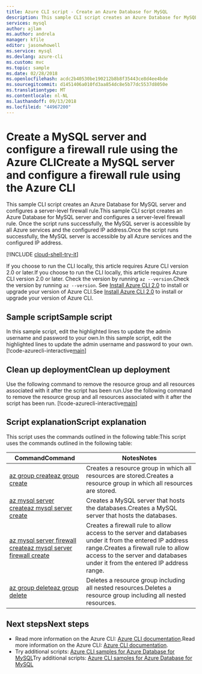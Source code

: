 ```yaml
---
title: Azure CLI script - Create an Azure Database for MySQL
description: This sample CLI script creates an Azure Database for MySQL server and configures a server-level firewall rule.
services: mysql
author: ajlam
ms.author: andrela
manager: kfile
editor: jasonwhowell
ms.service: mysql
ms.devlang: azure-cli
ms.custom: mvc
ms.topic: sample
ms.date: 02/28/2018
ms.openlocfilehash: acdc2b40530be190212b8b8f35443ce8d4ee4bde
ms.sourcegitcommit: d1451406a010fd3aa854dc8e5b77dc5537d8050e
ms.translationtype: MT
ms.contentlocale: nl-NL
ms.lasthandoff: 09/13/2018
ms.locfileid: "44967200"
---
```

# <a name="create-a-mysql-server-and-configure-a-firewall-rule-using-the-azure-cli"></a><span data-ttu-id="45ad3-103">Create a MySQL server and configure a firewall rule using the Azure CLI</span><span class="sxs-lookup"><span data-stu-id="45ad3-103">Create a MySQL server and configure a firewall rule using the Azure CLI</span></span>
<span data-ttu-id="45ad3-104">This sample CLI script creates an Azure Database for MySQL server and configures a server-level firewall rule.</span><span class="sxs-lookup"><span data-stu-id="45ad3-104">This sample CLI script creates an Azure Database for MySQL server and configures a server-level firewall rule.</span></span> <span data-ttu-id="45ad3-105">Once the script runs successfully, the MySQL server is accessible by all Azure services and the configured IP address.</span><span class="sxs-lookup"><span data-stu-id="45ad3-105">Once the script runs successfully, the MySQL server is accessible by all Azure services and the configured IP address.</span></span>

[!INCLUDE [cloud-shell-try-it](../../../includes/cloud-shell-try-it.md)]

<span data-ttu-id="45ad3-106">If you choose to run the CLI locally, this article requires Azure CLI version 2.0 or later.</span><span class="sxs-lookup"><span data-stu-id="45ad3-106">If you choose to run the CLI locally, this article requires Azure CLI version 2.0 or later.</span></span> <span data-ttu-id="45ad3-107">Check the version by running `az --version`.</span><span class="sxs-lookup"><span data-stu-id="45ad3-107">Check the version by running `az --version`.</span></span> <span data-ttu-id="45ad3-108">See [Install Azure CLI 2.0]( /cli/azure/install-azure-cli) to install or upgrade your version of Azure CLI.</span><span class="sxs-lookup"><span data-stu-id="45ad3-108">See [Install Azure CLI 2.0]( /cli/azure/install-azure-cli) to install or upgrade your version of Azure CLI.</span></span> 

## <a name="sample-script"></a><span data-ttu-id="45ad3-109">Sample script</span><span class="sxs-lookup"><span data-stu-id="45ad3-109">Sample script</span></span>
<span data-ttu-id="45ad3-110">In this sample script, edit the highlighted lines to update the admin username and password to your own.</span><span class="sxs-lookup"><span data-stu-id="45ad3-110">In this sample script, edit the highlighted lines to update the admin username and password to your own.</span></span>
[!code-azurecli-interactive[main](../../../cli_scripts/mysql/create-mysql-server-and-firewall-rule/create-mysql-server-and-firewall-rule.sh?highlight=18-19 "Create an Azure Database for MySQL, and server-level firewall rule.")]

## <a name="clean-up-deployment"></a><span data-ttu-id="45ad3-111">Clean up deployment</span><span class="sxs-lookup"><span data-stu-id="45ad3-111">Clean up deployment</span></span>
<span data-ttu-id="45ad3-112">Use the following command to remove the resource group and all resources associated with it after the script has been run.</span><span class="sxs-lookup"><span data-stu-id="45ad3-112">Use the following command to remove the resource group and all resources associated with it after the script has been run.</span></span> 
[!code-azurecli-interactive[main](../../../cli_scripts/mysql/create-mysql-server-and-firewall-rule/delete-mysql.sh "Delete the resource group.")]

## <a name="script-explanation"></a><span data-ttu-id="45ad3-113">Script explanation</span><span class="sxs-lookup"><span data-stu-id="45ad3-113">Script explanation</span></span>
<span data-ttu-id="45ad3-114">This script uses the commands outlined in the following table:</span><span class="sxs-lookup"><span data-stu-id="45ad3-114">This script uses the commands outlined in the following table:</span></span>

| <span data-ttu-id="45ad3-115">**Command**</span><span class="sxs-lookup"><span data-stu-id="45ad3-115">**Command**</span></span> | <span data-ttu-id="45ad3-116">**Notes**</span><span class="sxs-lookup"><span data-stu-id="45ad3-116">**Notes**</span></span> |
|---|---|
| [<span data-ttu-id="45ad3-117">az group create</span><span class="sxs-lookup"><span data-stu-id="45ad3-117">az group create</span></span>](/cli/azure/group#az-group-create) | <span data-ttu-id="45ad3-118">Creates a resource group in which all resources are stored.</span><span class="sxs-lookup"><span data-stu-id="45ad3-118">Creates a resource group in which all resources are stored.</span></span> |
| [<span data-ttu-id="45ad3-119">az mysql server create</span><span class="sxs-lookup"><span data-stu-id="45ad3-119">az mysql server create</span></span>](/cli/azure/mysql/server#az-msql-server-create) | <span data-ttu-id="45ad3-120">Creates a MySQL server that hosts the databases.</span><span class="sxs-lookup"><span data-stu-id="45ad3-120">Creates a MySQL server that hosts the databases.</span></span> |
| [<span data-ttu-id="45ad3-121">az mysql server firewall create</span><span class="sxs-lookup"><span data-stu-id="45ad3-121">az mysql server firewall create</span></span>](/cli/azure/mysql/server/firewall-rule#az-mysql-server-firewall-rule-create) | <span data-ttu-id="45ad3-122">Creates a firewall rule to allow access to the server and databases under it from the entered IP address range.</span><span class="sxs-lookup"><span data-stu-id="45ad3-122">Creates a firewall rule to allow access to the server and databases under it from the entered IP address range.</span></span> |
| [<span data-ttu-id="45ad3-123">az group delete</span><span class="sxs-lookup"><span data-stu-id="45ad3-123">az group delete</span></span>](/cli/azure/group#az-group-delete) | <span data-ttu-id="45ad3-124">Deletes a resource group including all nested resources.</span><span class="sxs-lookup"><span data-stu-id="45ad3-124">Deletes a resource group including all nested resources.</span></span> |

## <a name="next-steps"></a><span data-ttu-id="45ad3-125">Next steps</span><span class="sxs-lookup"><span data-stu-id="45ad3-125">Next steps</span></span>
- <span data-ttu-id="45ad3-126">Read more information on the Azure CLI: [Azure CLI documentation](/cli/azure).</span><span class="sxs-lookup"><span data-stu-id="45ad3-126">Read more information on the Azure CLI: [Azure CLI documentation](/cli/azure).</span></span>
- <span data-ttu-id="45ad3-127">Try additional scripts: [Azure CLI samples for Azure Database for MySQL](../sample-scripts-azure-cli.md)</span><span class="sxs-lookup"><span data-stu-id="45ad3-127">Try additional scripts: [Azure CLI samples for Azure Database for MySQL](../sample-scripts-azure-cli.md)</span></span>
